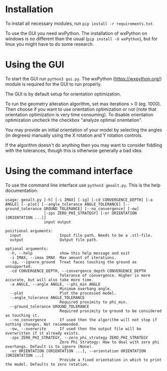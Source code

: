 # Installation
To install all necessary modules, run `pip install -r requirements.txt`.

To use the GUI you need wxPython. The installation of wxPython on windows is no different than the usual (`pip install -U wxPython`), but for linux you might have to do some research. 

# Using the GUI
To start the GUI run `python3 gui.py`. The wxPython (https://wxpython.org/) module is required for the GUI to run properly.

The GUI is by default setup for orientation optimization. 

To run the geometry alteration algorithm, set max iterations > 0 (eg. 1000). Then choose if you want to use orientation optimization or not (note that orientation optimization is very time consuming). To disable orientation optimization uncheck the checkbox "analyze optimal orientation".

You may provide an initial orientation of your model by selecting the angles (in degrees) manually using the X rotation and Y rotation controls.

If the algorithm doesn't do anything then you may want to consider fiddling with the tolerances, though this is otherwise generally a bad idea.

# Using the command interface
To use the command line interface use `python3 geoalt.py`. This is the help documentation:

```
usage: geoalt.py [-h] [-i IMAX] [-ig] [-cd CONVERGENCE_DEPTH] [-a ANGLE] [--plot] [--angle_tolerance ANGLE_TOLERANCE] [--ground_tolerance GROUND_TOLERANCE] [--no_convergence] [-ow]
                 [-zps ZERO_PHI_STRATEGY] [-or ORIENTATION [ORIENTATION ...]]
                 input output

positional arguments:
  input                 Input file path. Needs to be a .stl-file.
  output                Output file path.

optional arguments:
  -h, --help            show this help message and exit
  -i IMAX, --imax IMAX  Max amount of iterations.
  -ig, --ignore_ground  Treat faces touching the ground as unsupported.
  -cd CONVERGENCE_DEPTH, --convergence_depth CONVERGENCE_DEPTH
                        Tolerance of convergence. Higher is more accurate, but will also take more time.
  -a ANGLE, --angle ANGLE, --phi_min ANGLE
                        Minimum overhang angle.
  --plot                Plot the processed model.
  --angle_tolerance ANGLE_TOLERANCE
                        Required proximity to phi_min.
  --ground_tolerance GROUND_TOLERANCE
                        Required proximity to ground to be considered as touching it.
  --no_convergence      If used then the algorithm will not stop if nothing changes. Not recommended.
  -ow, --overwrite      If used then the output file will be overwritten if it already exists.
  -zps ZERO_PHI_STRATEGY, --zero_phi_strategy ZERO_PHI_STRATEGY
                        Zero Phi Strategy: How to deal with zero phi overhangs. Default is to ignore (None).
  -or ORIENTATION [ORIENTATION ...], --orientation ORIENTATION [ORIENTATION ...]
                        Provide a fixed orientation in which to print the model. Defaults to zero rotation.
   ```
